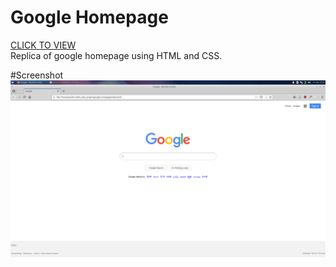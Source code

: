 # Google Homepage
[CLICK TO VIEW](https://parish09.github.io/google_homepage/)  
Replica of google homepage using HTML and CSS.

#Screenshot
![](google.png)


